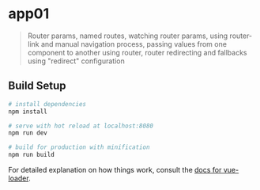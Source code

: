 # app01

> Router params, named routes, watching router params,
> using router-link and manual navigation process,
> passing values from one component to another using router,
> router redirecting and fallbacks using "redirect" configuration


## Build Setup

``` bash
# install dependencies
npm install

# serve with hot reload at localhost:8080
npm run dev

# build for production with minification
npm run build
```

For detailed explanation on how things work, consult the [docs for vue-loader](http://vuejs.github.io/vue-loader).
